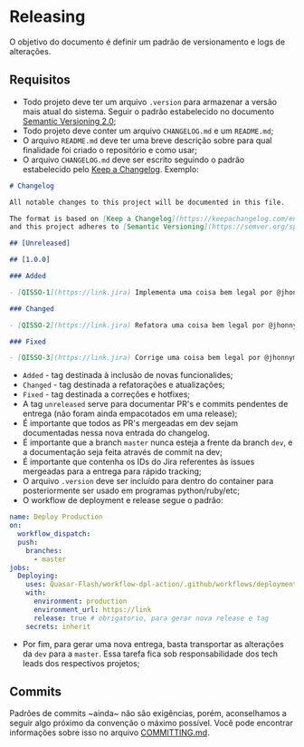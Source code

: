 # Releasing

O objetivo do documento é definir um padrão de versionamento e logs de alterações.

## Requisitos

- Todo projeto deve ter um arquivo `.version` para armazenar a versão mais atual do sistema. Seguir o padrão estabelecido no documento [Semantic Versioning 2.0](VERSIONING.md);
- Todo projeto deve conter um arquivo `CHANGELOG.md` e um `README.md`;
- O arquivo `README.md` deve ter uma breve descrição sobre para qual finalidade foi criado o repositório e como usar;
- O arquivo `CHANGELOG.md` deve ser escrito seguindo o padrão estabelecido pelo [Keep a Changelog](https://keepachangelog.com/en/1.0.0/). Exemplo:

```md
# Changelog

All notable changes to this project will be documented in this file.

The format is based on [Keep a Changelog](https://keepachangelog.com/en/1.0.0/),
and this project adheres to [Semantic Versioning](https://semver.org/spec/v2.0.0.html).

## [Unreleased]

## [1.0.0]

### Added 

- [QISSO-1](https://link.jira) Implementa uma coisa bem legal por @jhonnymunis #1

### Changed

- [QISSO-2](https://link.jira) Refatora uma coisa bem legal por @jhonnymunis #2

### Fixed

- [QISSO-3](https://link.jira) Corrige uma coisa bem legal por @jhonnymunis #3
```
- `Added` - tag destinada à inclusão de novas funcionalides;
- `Changed` - tag destinada a refatorações e atualizações;
- `Fixed` - tag destinada a correções e hotfixes;
- A tag `unreleased` serve para documentar PR's e commits pendentes de entrega (não foram ainda empacotados em uma release);
- É importante que todos as PR's mergeadas em dev sejam documentadas nessa nova entrada do changelog.
- É importante que a branch `master` nunca esteja a frente da branch `dev`, e a documentação seja feita através de commit na dev;
- É importante que contenha os IDs do Jira referentes às issues mergeadas para a entrega para rápido tracking;
- O arquivo `.version` deve ser incluído para dentro do container para posteriormente ser usado em programas python/ruby/etc;
- O workflow de deployment e release segue o padrão:

```yml
name: Deploy Production
on:
  workflow_dispatch:
  push:
    branches:
      - master
jobs:
  Deploying:
    uses: Quasar-Flash/workflow-dpl-action/.github/workflows/deployment.yml@master
    with:
      environment: production
      environment_url: https://link
      release: true # obrigatorio, para gerar nova release e tag
    secrets: inherit
```

- Por fim, para gerar uma nova entrega, basta transportar as alterações da `dev` para a `master`. Essa tarefa fica sob responsabilidade dos tech leads dos respectivos projetos;

## Commits

Padrões de commits ~ainda~ não são exigências, porém, aconselhamos a seguir algo próximo da convenção o máximo possível. Você pode encontrar informações sobre isso no arquivo [COMMITTING.md](COMMITTING.md).
